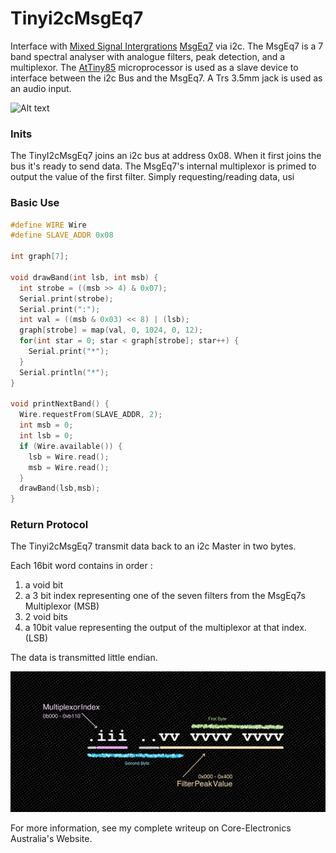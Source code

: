 # Tinyi2cMsgEq7
Interface with [Mixed Signal Intergrations](https://mix-sig.com/) [MsgEq7](https://mix-sig.com/index.php/msgeq7-seven-band-graphic-equalizer-display-filter) via i2c.
The MsgEq7 is a 7 band spectral analyser with analogue filters, peak detection, and a multiplexor.
The [AtTiny85](https://www.microchip.com/en-us/product/attiny85) microprocessor is used as a slave device to interface between the i2c Bus and the MsgEq7.
A Trs 3.5mm jack is used as an audio input.

![Alt text](assets/board.jpg)

### Inits

The TinyI2cMsgEq7 joins an i2c bus at address 0x08.
When it first joins the bus it's ready to send data.
The MsgEq7's internal multiplexor is primed to output the value of the first filter.
Simply requesting/reading data, usi

### Basic Use
```cpp
#define WIRE Wire
#define SLAVE_ADDR 0x08

int graph[7];

void drawBand(int lsb, int msb) {
  int strobe = ((msb >> 4) & 0x07);
  Serial.print(strobe);
  Serial.print(":");
  int val = ((msb & 0x03) << 8) | (lsb);
  graph[strobe] = map(val, 0, 1024, 0, 12);
  for(int star = 0; star < graph[strobe]; star++) {
    Serial.print("*");
  }
  Serial.println("*");
}

void printNextBand() {
  Wire.requestFrom(SLAVE_ADDR, 2);
  int msb = 0;
  int lsb = 0;
  if (Wire.available()) {
    lsb = Wire.read();
    msb = Wire.read();
  }
  drawBand(lsb,msb);
}
```

### Return Protocol

The Tinyi2cMsgEq7 transmit data back to an i2c Master in two bytes.

Each 16bit word contains in order :
 1. a void bit
 2. a 3 bit index representing one of the seven filters from the MsgEq7s Multiplexor (MSB)
 3. 2 void bits
 4. a 10bit value representing the output of the multiplexor at that index. (LSB)

The data is transmitted little endian.

![Alt text](assets/MsgEq7%20Reading%20i2c%20Chunck%20Syntax.jpg)



For more information, see my complete writeup on Core-Electronics Australia's Website.
